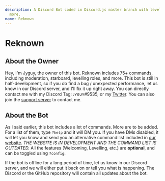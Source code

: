 ```yaml
---
description: A Discord Bot coded in Discord.js master branch with leveling, starboard, and
  more.
name: Reknown
---
```


# Reknown

## About the Owner
Hey, I'm Jyguy, the owner of this bot.
Reknown includes 75+ commands, including moderation, starboard, levelling roles, and more.
This bot is still in half-development, so if you do find a bug / unexpected performance, let us know in our Discord server, and I'll fix it up right away.
You can directly contact me with my Discord Tag; ᴊʏɢᴜʏ#9535, or my [Twitter](https://twitter.com/Jyguy_). You can also join the [support server](https://discord.gg/n45fq9K) to contact me.

## About the Bot
As I said earlier, this bot includes a lot of commands.
More are to be added.
For a list of them, type `?help` and it will DM you.
If you have DMs disabled, it will let you know and send you an alternative command list included in [our website](https://reknownbot.herokuapp.com). *THE WEBSITE IS IN DEVELOPMENT AND THE COMMAND LIST IS OUTDATED.*
All the features (Welcoming, Levelling, etc.) are **optional**, and can be toggled using `?config`.

If the bot is offline for a long period of time, let us know in our Discord server, and we will either put it back on or tell you what is happening.
The Discord or the GitHub repository will contain all updates about the bot.

